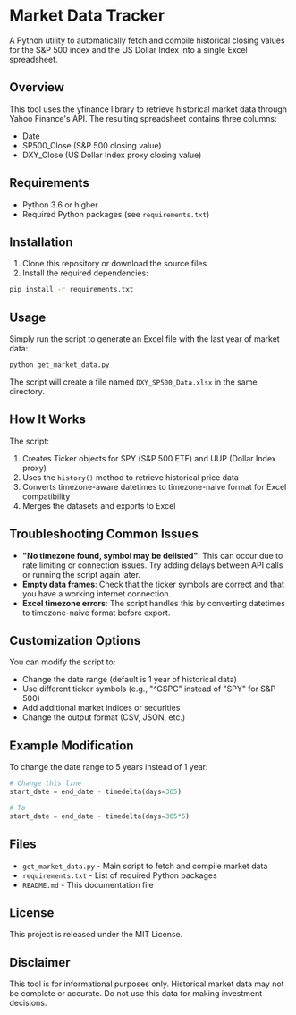 # Market Data Tracker

A Python utility to automatically fetch and compile historical closing values for the S&P 500 index and the US Dollar Index into a single Excel spreadsheet.

## Overview

This tool uses the yfinance library to retrieve historical market data through Yahoo Finance's API. The resulting spreadsheet contains three columns:
- Date
- SP500_Close (S&P 500 closing value)
- DXY_Close (US Dollar Index proxy closing value)

## Requirements

- Python 3.6 or higher
- Required Python packages (see `requirements.txt`)

## Installation

1. Clone this repository or download the source files
2. Install the required dependencies:

```bash
pip install -r requirements.txt
```

## Usage

Simply run the script to generate an Excel file with the last year of market data:

```bash
python get_market_data.py
```

The script will create a file named `DXY_SP500_Data.xlsx` in the same directory.

## How It Works

The script:
1. Creates Ticker objects for SPY (S&P 500 ETF) and UUP (Dollar Index proxy)
2. Uses the `history()` method to retrieve historical price data
3. Converts timezone-aware datetimes to timezone-naive format for Excel compatibility
4. Merges the datasets and exports to Excel

## Troubleshooting Common Issues

- **"No timezone found, symbol may be delisted"**: This can occur due to rate limiting or connection issues. Try adding delays between API calls or running the script again later.
- **Empty data frames**: Check that the ticker symbols are correct and that you have a working internet connection.
- **Excel timezone errors**: The script handles this by converting datetimes to timezone-naive format before export.

## Customization Options

You can modify the script to:

- Change the date range (default is 1 year of historical data)
- Use different ticker symbols (e.g., "^GSPC" instead of "SPY" for S&P 500)
- Add additional market indices or securities
- Change the output format (CSV, JSON, etc.)

## Example Modification

To change the date range to 5 years instead of 1 year:

```python
# Change this line
start_date = end_date - timedelta(days=365)

# To
start_date = end_date - timedelta(days=365*5)
```

## Files

- `get_market_data.py` - Main script to fetch and compile market data
- `requirements.txt` - List of required Python packages
- `README.md` - This documentation file

## License

This project is released under the MIT License.

## Disclaimer

This tool is for informational purposes only. Historical market data may not be complete or accurate. Do not use this data for making investment decisions.